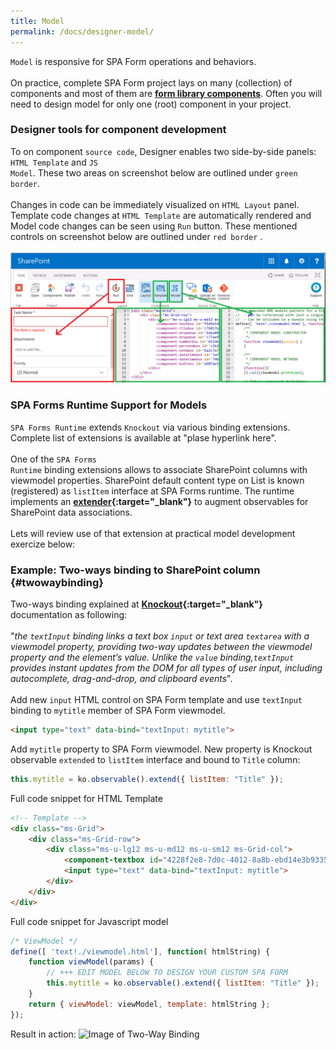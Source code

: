 ```yaml
---
title: Model
permalink: /docs/designer-model/
---
```

<code>Model</code> is responsive for SPA Form operations and behaviors. 
<br/>
<br/>
On practice, complete SPA Form project lays on many (collection) of components and most of them are <b>[form library components](/docs/designer-syslibrary/#syscomponents)</b>. Often you will need to design model for only one (root) component in your project. 

### Designer tools for component development
To on component <code>source code</code>, Designer enables two side-by-side panels: <code>HTML Template</code> and <code>JS Model</code>.  These two areas on screenshot below are outlined under <code class="option">green border</code>.
<br/>
<br/>
Changes in code can be immediately visualized on <code>HTML Layout</code> panel. Template code changes at <code>HTML Template</code> are automatically rendered and Model code changes can be seen using <code>Run</code> button. These mentioned controls on screenshot below are outlined under <code class="project">red border</code> . 
<br/>
<br/> 
![Image of Ribbon Model](/img/form-ribbon-model.png)
<br/>
### SPA Forms Runtime Support for Models
<code>SPA Forms Runtime</code> extends <code>Knockout</code> via various binding extensions. Complete list of extensions is available at "plase hyperlink here".
<br/>
<br/>
One of the <code>SPA Forms Runtime</code> binding extensions allows to associate SharePoint columns with viewmodel properties. SharePoint default content type on List is known (registered) as <code>listItem</code> interface at SPA Forms runtime. The runtime implements an <b>[extender](http://knockoutjs.com/documentation/extenders.html){:target="_blank"}</b> to augment observables for SharePoint data associations. 
<br/>
<br/>
Lets will review use of that extension at practical model development exercize below:

### Example: Two-ways binding to SharePoint column {#twowaybinding}

Two-ways binding explained at <b>[Knockout](http://knockoutjs.com/documentation/textinput-binding.html){:target="_blank"}</b> documentation as following:
<br/>
<br/>
"<i>the <code>textInput</code> binding links a text box <code>input</code> or text area <code>textarea</code> with a viewmodel property, providing two-way updates between the viewmodel property and the element’s value. Unlike the <code>value</code> binding,<code>textInput</code> provides instant updates from the DOM for all types of user input, including autocomplete, drag-and-drop, and clipboard events</i>".
<br/>
<br/>
Add new <code>input</code> HTML control on SPA Form template and use <code>textInput</code> binding to <code>mytitle</code> member of SPA Form viewmodel. 
```html
<input type="text" data-bind="textInput: mytitle">
```
Add <code>mytitle</code> property to SPA Form viewmodel. New property is Knockout observable <code>extended</code> to <code>listItem</code> interface and bound to <code>Title</code> column:
```javascript
this.mytitle = ko.observable().extend({ listItem: "Title" });
```
Full code snippet for HTML Template
```html
<!-- Template -->
<div class="ms-Grid">
    <div class="ms-Grid-row">
        <div class="ms-u-lg12 ms-u-md12 ms-u-sm12 ms-Grid-col">
            <component-textbox id="4228f2e8-7d0c-4012-8a8b-ebd14e3b9335" params="'InternalName':'Title','Title':'Title','Description':'','MaxLength':255,'DefaultValue':null,'FieldTypeKind':2,'ReadOnlyField':false,'Required':true" class=""></component-textbox>
            <input type="text" data-bind="textInput: mytitle"> 
        </div>
    </div>
</div>
```
Full code snippet for Javascript model
```javascript
/* ViewModel */
define([ 'text!./viewmodel.html'], function( htmlString) {
    function viewModel(params) {
        // +++ EDIT MODEL BELOW TO DESIGN YOUR CUSTOM SPA FORM
        this.mytitle = ko.observable().extend({ listItem: "Title" });
    }
    return { viewModel: viewModel, template: htmlString };
});
```
Result in action:
![Image of Two-Way Binding](/img/designer-model.gif)
<br/>


